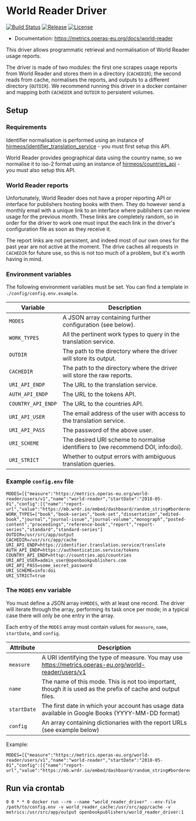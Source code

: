 # World Reader Driver
[![Build Status](https://travis-ci.org/hirmeos/world_reader_driver.svg?branch=master)](https://travis-ci.org/hirmeos/world_reader_driver) [![Release](https://img.shields.io/github/release/hirmeos/world_reader_driver.svg?colorB=58839b)](https://github.com/hirmeos/world_reader_driver/releases) [![License](https://img.shields.io/github/license/hirmeos/world_reader_driver.svg?colorB=ff0000)](https://github.com/hirmeos/world_reader_driver/blob/master/LICENSE)

- Documentation: https://metrics.operas-eu.org/docs/world-reader

This driver allows programmatic retrieval and normalisation of World Reader usage reports.

The driver is made of two modules: the first one scrapes usage reports from World Reader and stores them in a directory (`CACHEDIR`); the second reads from cache, normalises the reports, and outputs to a different directory (`OUTDIR`). We recommend running this driver in a docker container and mapping both `CACHEDIR` and `OUTDIR` to persistent volumes.


## Setup
### Requirements
Identifier normalisation is performed using an instance of [hirmeos/identifier_translation_service][1] - you must first setup this API.

World Reader provides geographical data using the country name, so we normalise it to iso-2 format using an instance of [hirmeos/countries_api][2] - you must also setup this API.

### World Reader reports
Unfortunately, World Reader does not have a proper reporting API or interface for publishers hosting books with them. They do however send a monthly email with a unique link to an interface where publishers can review usage for the previous month. These links are completely random, so in order for the driver to work one must input the each link in the driver's configuration file as soon as they receive it.

The report links are not persistent, and indeed most of our own ones for the past year are not active at the moment. The drive caches all requests in `CACHEDIR` for future use, so this is not too much of a problem, but it's worth having in mind.

### Environment variables
The following environment variables must be set. You can find a template in `./config/config.env.example`.

| Variable           | Description                                                                      |
| ---------------    | -------------------------------------------------------------------------------- |
| `MODES`            | A JSON array containing further configuration (see below).                       |
| `WORK_TYPES`       | All the pertinent work types to query in the translation service.                |
| `OUTDIR`           | The path to the directory where the driver will store its output.                |
| `CACHEDIR`         | The path to the directory where the driver will store the raw reports.           |
| `URI_API_ENDP`     | The URL to the translation service.                                              |
| `AUTH_API_ENDP`    | The URL to the tokens API.                                                       |
| `COUNTRY_API_ENDP` | The URL to the countries API.                                                    |
| `URI_API_USER`     | The email address of the user with access to the translation service.            |
| `URI_API_PASS`     | The password of the above user.                                                  |
| `URI_SCHEME`       | The desired URI scheme to normalise identifiers to (we recommend DOI, info:doi). |
| `URI_STRICT`       | Whether to output errors with ambiguous translation queries.                     |


### Example `config.env` file
```
MODES=[{"measure":"https://metrics.operas-eu.org/world-reader/users/v1","name":"world-reader","startDate":"2018-05-01","config":[{"name":"report-url","value":"https://mb.wrdr.io/embed/dashboard/random_string#bordered&#x3D;true&amp;titled&#x3D;true"}]}]
WORK_TYPES=["book","book-series","book-set","dissertation","edited-book","journal","journal-issue","journal-volume","monograph","posted-content","proceedings","reference-book","report","report-series","standard","standard-series"]
OUTDIR=/usr/src/app/output
CACHEDIR=/usr/src/app/cache
URI_API_ENDP=https://identifier.translation.service/translate
AUTH_API_ENDP=https://authentication.service/tokens
COUNTRY_API_ENDP=httsp://countries.api/countries
URI_API_USER=admin_user@openbookpublishers.com
URI_API_PASS=some_secret_password
URI_SCHEME=info:doi
URI_STRICT=true
```

### The `MODES` env variable
You must define a JSON array in`MODES`, with at least one record. The driver will iterate through the array, performing its task once per mode; in a typical case there will only be one entry in the array.

Each entry of the `MODES` array must contain values for `measure`, `name`, `startDate`, and `config`.

| Attribute   | Description                                                                                                  |
| ----------- | ------------------------------------------------------------------------------------------------------------ |
| `measure`   | A URI identifying the type of measure. You may use https://metrics.operas-eu.org/world-reader/users/v1       |
| `name`      | The name of this mode. This is not too important, though it is used as the prefix of cache and output files. |
| `startDate` | The first date in which your account has usage data available in Google Books (YYYY-MM-DD format)            |
| `config`    | An array containing dictionaries with the report URLs (see example below)                                    |

Example:
```
MODES=[{"measure":"https://metrics.operas-eu.org/world-reader/users/v1","name":"world-reader","startDate":"2018-05-01","config":[{"name":"report-url","value":"https://mb.wrdr.io/embed/dashboard/random_string#bordered&#x3D;true&amp;titled&#x3D;true"}]}]
```

## Run via crontab
```
0 0 * * 0 docker run --rm --name "world_reader_driver" --env-file /path/to/config.env -v world_reader_cache:/usr/src/app/cache -v metrics:/usr/src/app/output openbookpublishers/world_reader_driver:1
```

[1]: https://github.com/hirmeos/identifier_translation_service "Identifier Translation Service"
[2]: https://github.com/hirmeos/countries_api "Countries API"
